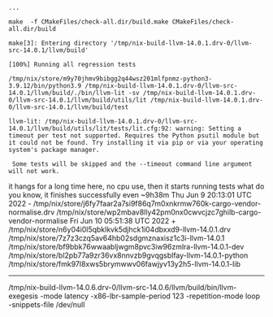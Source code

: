 ```
...

make  -f CMakeFiles/check-all.dir/build.make CMakeFiles/check-all.dir/build

make[3]: Entering directory '/tmp/nix-build-llvm-14.0.1.drv-0/llvm-src-14.0.1/llvm/build'

[100%] Running all regression tests

/tmp/nix/store/m9y70jhmv9bibgg2q44wsz201mlfpnmz-python3-3.9.12/bin/python3.9 /tmp/nix-build-llvm-14.0.1.drv-0/llvm-src-14.0.1/llvm/build/./bin/llvm-lit -sv /tmp/nix-build-llvm-14.0.1.drv-0/llvm-src-14.0.1/llvm/build/utils/lit /tmp/nix-build-llvm-14.0.1.drv-0/llvm-src-14.0.1/llvm/build/test

llvm-lit: /tmp/nix-build-llvm-14.0.1.drv-0/llvm-src-14.0.1/llvm/build/utils/lit/tests/lit.cfg:92: warning: Setting a timeout per test not supported. Requires the Python psutil module but it could not be found. Try installing it via pip or via your operating system's package manager.

 Some tests will be skipped and the --timeout command line argument will not work.
```

it hangs for a long time here, no cpu use, then it starts running tests
what do you know, it finishes successfully even
~9h38m
Thu Jun  9 20:13:01 UTC 2022 - /tmp/nix/store/j6fy7faar2a7si9f86q7m0xnkrmw760k-cargo-vendor-normalise.drv /tmp/nix/store/wp2mbav8lly42pm0nx0cwvcjzc7ghilb-cargo-vendor-normalise
Fri Jun 10 05:51:38 UTC 2022 + /tmp/nix/store/n6y04i0l5qbklkvk5djhck1i04dbxxd9-llvm-14.0.1.drv /tmp/nix/store/7z7z3czq5av64hb02sdgmznaxisz1c3i-llvm-14.0.1 /tmp/nix/store/bf9bbk76wwaabljwgm8pvc3iw96zmlra-llvm-14.0.1-dev /tmp/nix/store/bl2pb77a9zr36vx8nnvzb9gvqgsblfay-llvm-14.0.1-python /tmp/nix/store/fmk97l8xws5brymwwv06fawjyv13y2h5-llvm-14.0.1-lib

---

/tmp/nix-build-llvm-14.0.6.drv-0/llvm-src-14.0.6/llvm/build/bin/llvm-exegesis
-mode latency
-x86-lbr-sample-period 123
-repetition-mode loop
-snippets-file /dev/null


